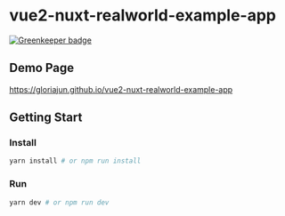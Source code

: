 # vue2-nuxt-realworld-example-app

[![Greenkeeper badge](https://badges.greenkeeper.io/gloriaJun/vue2-nuxt-realworld-example-app.svg)](https://greenkeeper.io/)

## Demo Page
https://gloriajun.github.io/vue2-nuxt-realworld-example-app

## Getting Start

### Install

```bash
yarn install # or npm run install
```

### Run

```bash
yarn dev # or npm run dev
```
